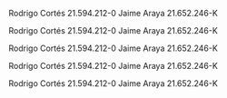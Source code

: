 Rodrigo Cortés 21.594.212-0
Jaime Araya 21.652.246-K

Rodrigo Cortés 21.594.212-0
Jaime Araya 21.652.246-K

Rodrigo Cortés 21.594.212-0
Jaime Araya 21.652.246-K

Rodrigo Cortés 21.594.212-0
Jaime Araya 21.652.246-K

Rodrigo Cortés 21.594.212-0
Jaime Araya 21.652.246-K
